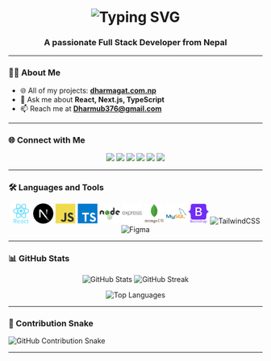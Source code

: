 <!-- Animated Typing SVG Header -->
<h1 align="center">
  <img src="https://readme-typing-svg.herokuapp.com?font=Fira+Code&size=30&pause=1000&color=2F81F7&center=true&vCenter=true&width=500&lines=Hi+👋,+I'm+Dharmu+Bhusal;Full+Stack+Developer+from+Nepal" alt="Typing SVG" />
</h1>

<h3 align="center">A passionate Full Stack Developer from Nepal</h3>

---

### 👨‍💻 About Me
- 🌐 All of my projects: [**dharmagat.com.np**](https://dharmagat.com.np/)
- 💬 Ask me about **React, Next.js, TypeScript**
- 📫 Reach me at **Dharmub376@gmail.com**

---

### 🌐 Connect with Me
<p align="center">
<a href="https://twitter.com/dharmub376" target="blank"><img src="https://img.shields.io/badge/-Twitter-1DA1F2?style=for-the-badge&logo=twitter&logoColor=white" /></a>
<a href="https://linkedin.com/in/dharmub376" target="blank"><img src="https://img.shields.io/badge/-LinkedIn-0A66C2?style=for-the-badge&logo=linkedin&logoColor=white" /></a>
<a href="https://fb.com/dharmub376" target="blank"><img src="https://img.shields.io/badge/-Facebook-1877F2?style=for-the-badge&logo=facebook&logoColor=white" /></a>
<a href="https://instagram.com/dharmub376" target="blank"><img src="https://img.shields.io/badge/-Instagram-E4405F?style=for-the-badge&logo=instagram&logoColor=white" /></a>
<a href="https://medium.com/@dharmub376" target="blank"><img src="https://img.shields.io/badge/-Medium-12100E?style=for-the-badge&logo=medium&logoColor=white" /></a>
<a href="https://www.youtube.com/c/dharmub376" target="blank"><img src="https://img.shields.io/badge/-YouTube-FF0000?style=for-the-badge&logo=youtube&logoColor=white" /></a>
</p>

---

### 🛠 Languages and Tools
<p align="center">
<img src="https://raw.githubusercontent.com/devicons/devicon/master/icons/react/react-original-wordmark.svg" alt="React" width="40" height="40"/> 
<img src="https://raw.githubusercontent.com/devicons/devicon/master/icons/nextjs/nextjs-original.svg" alt="NextJS" width="40" height="40"/> 
<img src="https://raw.githubusercontent.com/devicons/devicon/master/icons/javascript/javascript-original.svg" alt="JavaScript" width="40" height="40"/> 
<img src="https://raw.githubusercontent.com/devicons/devicon/master/icons/typescript/typescript-original.svg" alt="TypeScript" width="40" height="40"/> 
<img src="https://raw.githubusercontent.com/devicons/devicon/master/icons/nodejs/nodejs-original-wordmark.svg" alt="NodeJS" width="40" height="40"/> 
<img src="https://raw.githubusercontent.com/devicons/devicon/master/icons/express/express-original-wordmark.svg" alt="Express" width="40" height="40"/> 
<img src="https://raw.githubusercontent.com/devicons/devicon/master/icons/mongodb/mongodb-original-wordmark.svg" alt="MongoDB" width="40" height="40"/> 
<img src="https://raw.githubusercontent.com/devicons/devicon/master/icons/mysql/mysql-original-wordmark.svg" alt="MySQL" width="40" height="40"/> 
<img src="https://raw.githubusercontent.com/devicons/devicon/master/icons/bootstrap/bootstrap-plain-wordmark.svg" alt="Bootstrap" width="40" height="40"/> 
<img src="https://www.vectorlogo.zone/logos/tailwindcss/tailwindcss-icon.svg" alt="TailwindCSS" width="40" height="40"/> 
<img src="https://www.vectorlogo.zone/logos/figma/figma-icon.svg" alt="Figma" width="40" height="40"/> 
</p>

---

### 📊 GitHub Stats
<p align="center">
  <img src="https://github-readme-stats.vercel.app/api?username=dharmub376&show_icons=true&theme=tokyonight" alt="GitHub Stats" height="160"/>
  <img src="https://github-readme-streak-stats.herokuapp.com?user=dharmub376&theme=tokyonight" alt="GitHub Streak" height="160"/>
</p>

<p align="center">
  <img src="https://github-readme-stats.vercel.app/api/top-langs/?username=dharmub376&layout=compact&theme=tokyonight" alt="Top Languages" height="160"/>
</p>

---

### 🐍 Contribution Snake
![GitHub Contribution Snake]((https://github.com/dharmub376/dharmub376/blob/output/github-contribution-grid-snake.svg))


---
